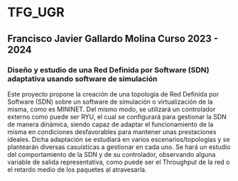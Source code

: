 # TFG_UGR
## Francisco Javier Gallardo Molina Curso 2023 - 2024
### Diseño y estudio de una Red Definida por Software (SDN) adaptativa usando software de simulación

Este proyecto propone la creación de una topología de Red Definida por Software (SDN) sobre un software de simulación o virtualización de la misma, como es MININET. Del mismo modo, se utilizará un controlador externo como puede ser RYU, el cual se configurará para gestionar la SDN de manera dinámica, siendo capaz de adaptar el funcionamiento de la misma en condiciones desfavorables para mantener unas prestaciones ideales. Dicha adaptación se estudiará en varios escenarios/topologías y se plantearán diversas casuísticas a gestionar en cada uno. Se hará un estudio del comportamiento de la SDN y de su controlador, observando alguna variable de salida representativa, como puede ser el Throughput de la red o el retardo medio de los paquetes  al atravesarla.
